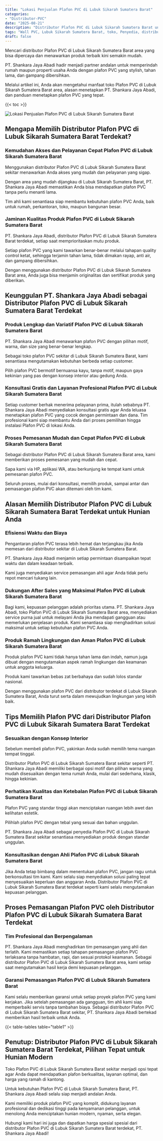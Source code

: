 ```yaml
---
title: "Lokasi Penjualan Plafon PVC di Lubuk Sikarah Sumatera Barat"
categories: 
- "Distributor-PVC"
date: "2025-08-21"
description: "Distributor Plafon PVC di Lubuk Sikarah Sumatera Barat untuk tempat tinggal, kantor, serta ritel. Produk unggulan, pilihan motif, pilihan warna menarik, beserta servis pemasangan oleh teknisi profesional dan kepastian resmi!|Layanan penyediaan Plafon PVC di Lubuk Sikarah Sumatera Barat bagi kebutuhan rumah, office, atau ritel, beserta produk terbaik dan instalasi oleh tim profesional dan kepastian resmi.|Pilihan Plafon PVC di Lubuk Sikarah Sumatera Barat yang andal untuk rumah, perkantoran, dan gerai, dengan produk berkualitas dan pemasangan oleh teknisi ahli serta kepastian resmi.|Penjualan Plafon PVC di Lubuk Sikarah Sumatera Barat bagi hunian, kantor, dan ritel, beserta produk unggulan dan penempatan oleh tenaga ahli profesional, dilengkapi dengan jaminan resmi.}"
tags: "Wall PVC, Lubuk Sikarah Sumatera Barat, toko, Penyedia, distributor"
draft: false
---
```


Mencari distributor Plafon PVC di Lubuk Sikarah Sumatera Barat area yang bisa dipercaya dan menawarkan produk terbaik kini semakin mudah.

PT. Shankara Jaya Abadi hadir menjadi partner andalan untuk memperindah rumah maupun properti usaha Anda dengan plafon PVC yang stylish, tahan lama, dan gampang dibersihkan.

Melalui artikel ini, Anda akan mengetahui manfaat toko Plafon PVC di Lubuk Sikarah Sumatera Barat area, alasan menetapkan PT. Shankara Jaya Abadi, dan panduan menetapkan plafon PVC yang tepat.

{{< toc >}}

![Lokasi Penjualan Plafon PVC di Lubuk Sikarah Sumatera Barat](/images/Distributor-PVC/Lokasi-Penjualan-Plafon-PVC-di-Lubuk-Sikarah-Sumatera-Barat.png)


## Mengapa Memilih Distributor Plafon PVC di Lubuk Sikarah Sumatera Barat Terdekat?

### Kemudahan Akses dan Pelayanan Cepat Plafon PVC di Lubuk Sikarah Sumatera Barat

Menggunakan distributor Plafon PVC di Lubuk Sikarah Sumatera Barat sekitar menawarkan Anda akses yang mudah dan pelayanan yang sigap.

Dengan area yang mudah dijangkau di Lubuk Sikarah Sumatera Barat, PT. Shankara Jaya Abadi memastikan Anda bisa mendapatkan plafon PVC tanpa perlu menanti lama.

Tim ahli kami senantiasa siap membantu kebutuhan plafon PVC Anda, baik untuk rumah, perkantoran, toko, maupun bangunan besar.

### Jaminan Kualitas Produk Plafon PVC di Lubuk Sikarah Sumatera Barat

PT. Shankara Jaya Abadi, distributor Plafon PVC di Lubuk Sikarah Sumatera Barat terdekat, setiap saat memprioritaskan mutu produk.

Setiap plafon PVC yang kami tawarkan benar-benar melalui tahapan quality control ketat, sehingga terjamin tahan lama, tidak dimakan rayap, anti air, dan gampang dibersihkan.

Dengan menggunakan distributor Plafon PVC di Lubuk Sikarah Sumatera Barat area, Anda juga bisa menjamin originalitas dan sertifikat produk yang diberikan.

## Keunggulan PT. Shankara Jaya Abadi sebagai Distributor Plafon PVC di Lubuk Sikarah Sumatera Barat Terdekat

### Produk Lengkap dan Variatif Plafon PVC di Lubuk Sikarah Sumatera Barat

PT. Shankara Jaya Abadi menawarkan plafon PVC dengan pilihan motif, warna, dan size yang benar-benar lengkap.

Sebagai toko plafon PVC sekitar di Lubuk Sikarah Sumatera Barat, kami senantiasa mengutamakan kebutuhan berbeda setiap customer.

Pilih plafon PVC bermotif bernuansa kayu, tanpa motif, maupun gaya kekinian yang pas dengan konsep interior atau gedung Anda.

### Konsultasi Gratis dan Layanan Profesional Plafon PVC di Lubuk Sikarah Sumatera Barat

Setiap customer berhak menerima pelayanan prima, itulah sebabnya PT. Shankara Jaya Abadi menyediakan konsultasi gratis agar Anda leluasa menetapkan plafon PVC yang cocok dengan permintaan dan dana. Tim profesional kami siap membantu Anda dari proses pemilihan hingga instalasi Plafon PVC di lokasi Anda.

### Proses Pemesanan Mudah dan Cepat Plafon PVC di Lubuk Sikarah Sumatera Barat

Sebagai distributor Plafon PVC di Lubuk Sikarah Sumatera Barat area, kami memberikan proses pemesanan yang mudah dan cepat.

Sapa kami via HP, aplikasi WA, atau berkunjung ke tempat kami untuk pemesanan plafon PVC.

Seluruh proses, mulai dari konsultasi, memilih produk, sampai antar dan pemasangan plafon PVC akan ditemani oleh tim kami.

## Alasan Memilih Distributor Plafon PVC di Lubuk Sikarah Sumatera Barat Terdekat untuk Hunian Anda

### Efisiensi Waktu dan Biaya

Pengantaran plafon PVC terasa lebih hemat dan terjangkau jika Anda memesan dari distributor sekitar di Lubuk Sikarah Sumatera Barat.

PT. Shankara Jaya Abadi menjamin setiap permintaan disampaikan tepat waktu dan dalam keadaan terbaik.

Kami juga menyediakan service pemasangan ahli agar Anda tidak perlu repot mencari tukang lain.

### Dukungan After Sales yang Maksimal Plafon PVC di Lubuk Sikarah Sumatera Barat

Bagi kami, kepuasan pelanggan adalah prioritas utama. PT. Shankara Jaya Abadi, toko Plafon PVC di Lubuk Sikarah Sumatera Barat area, menyediakan service purna jual untuk melayani Anda jika mendapati gangguan atau memerlukan penjelasan produk. Kami senantiasa siap menghadirkan solusi maksimal untuk setiap kebutuhan plafon PVC Anda.

### Produk Ramah Lingkungan dan Aman Plafon PVC di Lubuk Sikarah Sumatera Barat

Produk plafon PVC kami tidak hanya tahan lama dan indah, namun juga dibuat dengan mengutamakan aspek ramah lingkungan dan keamanan untuk anggota keluarga.

Produk kami tawarkan bebas zat berbahaya dan sudah lolos standar nasional.

Dengan menggunakan plafon PVC dari distributor terdekat di Lubuk Sikarah Sumatera Barat, Anda turut serta dalam mewujudkan lingkungan yang lebih baik.

## Tips Memilih Plafon PVC dari Distributor Plafon PVC di Lubuk Sikarah Sumatera Barat Terdekat

### Sesuaikan dengan Konsep Interior

Sebelum membeli plafon PVC, yakinkan Anda sudah memilih tema ruangan tempat tinggal.

Distributor Plafon PVC di Lubuk Sikarah Sumatera Barat sekitar seperti PT. Shankara Jaya Abadi memiliki berbagai opsi motif dan pilihan warna yang mudah disesuaikan dengan tema rumah Anda, mulai dari sederhana, klasik, hingga kekinian.

### Perhatikan Kualitas dan Ketebalan Plafon PVC di Lubuk Sikarah Sumatera Barat

Plafon PVC yang standar tinggi akan menciptakan ruangan lebih awet dan kelihatan estetik.

Pilihlah plafon PVC dengan tebal yang sesuai dan bahan unggulan.

PT. Shankara Jaya Abadi sebagai penyedia Plafon PVC di Lubuk Sikarah Sumatera Barat sekitar senantiasa menyediakan produk dengan standar unggulan.

### Konsultasikan dengan Ahli Plafon PVC di Lubuk Sikarah Sumatera Barat

Jika Anda tetap bimbang dalam menentukan plafon PVC, jangan ragu untuk berkonsultasi tim kami. Kami selalu siap menyediakan solusi paling tepat menyesuaikan keperluan dan anggaran Anda. Distributor Plafon PVC di Lubuk Sikarah Sumatera Barat terdekat seperti kami selalu mengutamakan kepuasan pelanggan.

## Proses Pemasangan Plafon PVC oleh Distributor Plafon PVC di Lubuk Sikarah Sumatera Barat Terdekat

### Tim Profesional dan Berpengalaman

PT. Shankara Jaya Abadi menghadirkan tim pemasangan yang ahli dan terlatih. Kami memastikan setiap tahapan pemasangan plafon PVC terlaksana tanpa hambatan, rapi, dan sesuai protokol keamanan. Sebagai distributor Plafon PVC di Lubuk Sikarah Sumatera Barat area, kami setiap saat mengutamakan hasil kerja demi kepuasan pelanggan.

### Garansi Pemasangan Plafon PVC di Lubuk Sikarah Sumatera Barat

Kami selalu memberikan garansi untuk setiap proyek plafon PVC yang kami kerjakan. Jika setelah pemasangan ada gangguan, tim ahli kami siap memperbaiki servis tanpa tambahan biaya. Sebagai distributor Plafon PVC di Lubuk Sikarah Sumatera Barat sekitar, PT. Shankara Jaya Abadi bertekad memberikan hasil terbaik untuk Anda.

{{< table-tables table="table1" >}}

## Penutup: Distributor Plafon PVC di Lubuk Sikarah Sumatera Barat Terdekat, Pilihan Tepat untuk Hunian Modern

Toko Plafon PVC di Lubuk Sikarah Sumatera Barat sekitar menjadi opsi tepat agar Anda dapat mendapatkan plafon berkualitas, layanan optimal, dan harga yang ramah di kantong.

Untuk kebutuhan Plafon PVC di Lubuk Sikarah Sumatera Barat, PT. Shankara Jaya Abadi selalu siap menjadi andalan Anda.

Kami memiliki produk plafon PVC yang komplit, didukung layanan profesional dan dedikasi tinggi pada kenyamanan pelanggan, untuk menolong Anda menciptakan hunian modern, nyaman, serta elegan.

Hubungi kami hari ini juga dan dapatkan harga spesial spesial dari distributor Plafon PVC di Lubuk Sikarah Sumatera Barat terdekat, PT. Shankara Jaya Abadi!